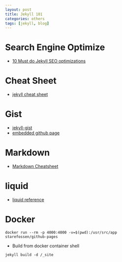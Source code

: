 ```yaml
---
layout: post
title: Jekyll 101
categories: others
tags: [jekyll, blog]
---
```

# Search Engine Optimize
- [10 Must do Jekyll SEO optimizations](https://blog.webjeda.com/optimize-jekyll-seo/)

# Cheat Sheet
- [jekyll cheat sheet](https://gist.github.com/JJediny/a466eed62cee30ad45e2)

# Gist
- [jekyll-gist](https://github.com/jekyll/jekyll-gist)
- [embedded github page](http://gist-it.appspot.com/)
# Markdown
- [Markdown Cheatsheet](https://github.com/adam-p/markdown-here/wiki/Markdown-Cheatsheet#images)

# liquid
- [liquid reference](https://shopify.github.io/liquid/)

# Docker
```
docker run --rm -p 4000:4000 -v=$(pwd):/usr/src/app starefossen/github-pages
```

- Build from docker container shell
```
jekyll build -d /_site
```